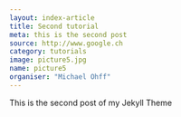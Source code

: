 ```yaml
---
layout: index-article
title: Second tutorial
meta: this is the second post
source: http://www.google.ch
category: tutorials
image: picture5.jpg
name: picture5
organiser: "Michael Ohff"
---
```


This is the second post of my Jekyll Theme